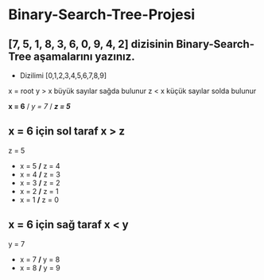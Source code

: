 # Binary-Search-Tree-Projesi
## [7, 5, 1, 8, 3, 6, 0, 9, 4, 2] dizisinin Binary-Search-Tree aşamalarını yazınız.

* Dizilimi [0,1,2,3,4,5,6,7,8,9]

x = root
y > x büyük sayılar sağda bulunur
z < x küçük sayılar solda bulunur


**x = 6** / *y = 7* / ***z = 5***

## x = 6 için sol taraf x > z

z = 5

* x = 5 **/** z = 4
* x = 4 **/** z = 3
* x = 3 **/** z = 2
* x = 2 **/** z = 1
* x = 1 **/** z = 0

## x = 6 için sağ taraf x < y

y = 7

* x = 7 **/** y = 8
* x = 8 **/** y = 9




